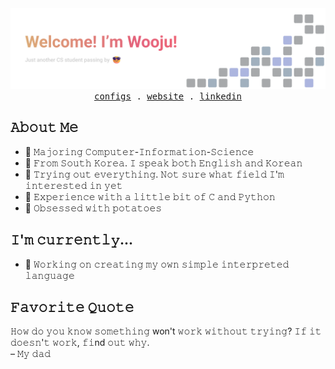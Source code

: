 <div align="center">
  <img src="imgs/banner.png">
  <!-- Monospace Font -->
  <samp>
    <a href="https://github.com/choednwn/configs">configs</a> .
    <a href="https://github.com/choednwn">website</a> .
    <a href="https://www.linkedin.com/in/choednwn/">linkedin</a>
  </samp>
</div>

## 𝙰𝚋𝚘𝚞𝚝 𝙼𝚎
- 📖 𝙼𝚊𝚓𝚘𝚛𝚒𝚗𝚐 𝙲𝚘𝚖𝚙𝚞𝚝𝚎𝚛-𝙸𝚗𝚏𝚘𝚛𝚖𝚊𝚝𝚒𝚘𝚗-𝚂𝚌𝚒𝚎𝚗𝚌𝚎
- 📍 𝙵𝚛𝚘𝚖 𝚂𝚘𝚞𝚝𝚑 𝙺𝚘𝚛𝚎𝚊. 𝙸 𝚜𝚙𝚎𝚊𝚔 𝚋𝚘𝚝𝚑 𝙴𝚗𝚐𝚕𝚒𝚜𝚑 𝚊𝚗𝚍 𝙺𝚘𝚛𝚎𝚊𝚗
- 🌟 𝚃𝚛𝚢𝚒𝚗𝚐 𝚘𝚞𝚝 𝚎𝚟𝚎𝚛𝚢𝚝𝚑𝚒𝚗𝚐. 𝙽𝚘𝚝 𝚜𝚞𝚛𝚎 𝚠𝚑𝚊𝚝 𝚏𝚒𝚎𝚕𝚍 𝙸'𝚖 𝚒𝚗𝚝𝚎𝚛𝚎𝚜𝚝𝚎𝚍 𝚒𝚗 𝚢𝚎𝚝
- 🚀 𝙴𝚡𝚙𝚎𝚛𝚒𝚎𝚗𝚌𝚎 𝚠𝚒𝚝𝚑 𝚊 𝚕𝚒𝚝𝚝𝚕𝚎 𝚋𝚒𝚝 𝚘𝚏 𝙲 𝚊𝚗𝚍 𝙿𝚢𝚝𝚑𝚘𝚗
- 🥔 𝙾𝚋𝚜𝚎𝚜𝚜𝚎𝚍 𝚠𝚒𝚝𝚑 𝚙𝚘𝚝𝚊𝚝𝚘𝚎𝚜

## 𝙸'𝚖 𝚌𝚞𝚛𝚛𝚎𝚗𝚝𝚕𝚢...
- 💬 𝚆𝚘𝚛𝚔𝚒𝚗𝚐 𝚘𝚗 𝚌𝚛𝚎𝚊𝚝𝚒𝚗𝚐 𝚖𝚢 𝚘𝚠𝚗 𝚜𝚒𝚖𝚙𝚕𝚎 𝚒𝚗𝚝𝚎𝚛𝚙𝚛𝚎𝚝𝚎𝚍 𝚕𝚊𝚗𝚐𝚞𝚊𝚐𝚎

## 𝙵𝚊𝚟𝚘𝚛𝚒𝚝𝚎 𝚀𝚞𝚘𝚝𝚎
𝙷𝚘𝚠 𝚍𝚘 𝚢𝚘𝚞 𝚔𝚗𝚘𝚠 𝚜𝚘𝚖𝚎𝚝𝚑𝚒𝚗𝚐 won't 𝚠𝚘𝚛𝚔 𝚠𝚒𝚝𝚑𝚘𝚞𝚝 𝚝𝚛𝚢𝚒𝚗𝚐? 𝙸𝚏 𝚒𝚝 𝚍𝚘𝚎𝚜𝚗'𝚝 𝚠𝚘𝚛𝚔, 𝚏𝚒nd 𝚘𝚞𝚝 𝚠𝚑𝚢.  
&ndash; 𝙼𝚢 𝚍𝚊𝚍
